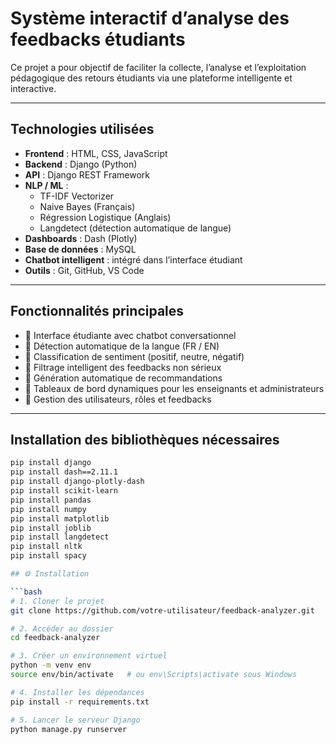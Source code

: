 #  Système interactif d’analyse des feedbacks étudiants

Ce projet a pour objectif de faciliter la collecte, l’analyse et l’exploitation pédagogique des retours étudiants via une plateforme intelligente et interactive.

---

##  Technologies utilisées

- **Frontend** : HTML, CSS, JavaScript
- **Backend** : Django (Python)
- **API** : Django REST Framework
- **NLP / ML** :
  - TF-IDF Vectorizer
  - Naive Bayes (Français)
  - Régression Logistique (Anglais)
  - Langdetect (détection automatique de langue)
- **Dashboards** : Dash (Plotly)
- **Base de données** : MySQL
- **Chatbot intelligent** : intégré dans l’interface étudiant
- **Outils** : Git, GitHub, VS Code

---

##  Fonctionnalités principales

- 🔹 Interface étudiante avec chatbot conversationnel
- 🔹 Détection automatique de la langue (FR / EN)
- 🔹 Classification de sentiment (positif, neutre, négatif)
- 🔹 Filtrage intelligent des feedbacks non sérieux
- 🔹 Génération automatique de recommandations
- 🔹 Tableaux de bord dynamiques pour les enseignants et administrateurs
- 🔹 Gestion des utilisateurs, rôles et feedbacks

---
##  Installation des bibliothèques nécessaires

```bash
pip install django
pip install dash==2.11.1
pip install django-plotly-dash
pip install scikit-learn
pip install pandas
pip install numpy
pip install matplotlib
pip install joblib
pip install langdetect
pip install nltk
pip install spacy

## ⚙️ Installation

```bash
# 1. Cloner le projet
git clone https://github.com/votre-utilisateur/feedback-analyzer.git

# 2. Accéder au dossier
cd feedback-analyzer

# 3. Créer un environnement virtuel
python -m venv env
source env/bin/activate   # ou env\Scripts\activate sous Windows

# 4. Installer les dépendances
pip install -r requirements.txt

# 5. Lancer le serveur Django
python manage.py runserver

